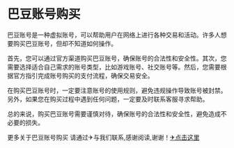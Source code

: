 # 巴豆账号购买

巴豆账号是一种虚拟账号，可以帮助用户在网络上进行各种交易和活动。许多人想要购买巴豆账号，但却不知道如何操作。

首先，您可以通过官方渠道购买巴豆账号，确保账号的合法性和安全性。其次，您需要选择适合自己需求的账号类型，比如游戏账号、社交账号等。然后，您需要根据官方指引完成账号购买的支付流程，确保交易安全。

在购买巴豆账号时，一定要注意账号的使用规则，避免违规操作导致账号被封禁。另外，如果您在购买过程中遇到任何问题，一定要及时联系客服寻求帮助。

总的来说，购买巴豆账号需要谨慎对待，确保账号的合法性和安全性，避免造成不必要的损失。

更多关于巴豆账号购买 请通过✈与我们联系,感谢阅读,谢谢！[✈点击这里](https://t.me/lm999bot)